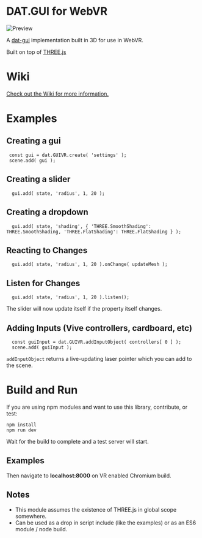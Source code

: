 # DAT.GUI for WebVR

![Preview](https://github.com/dataarts/dat.guiVR/raw/master/preview.gif)

A [dat-gui](https://workshop.chromeexperiments.com/examples/gui/#1--Basic-Usage) implementation built in 3D for use in WebVR.

Built on top of [THREE.js](http://threejs.org/)

# Wiki
[Check out the Wiki for more information.](https://github.com/dataarts/dat.guiVR/wiki)

# Examples

## Creating a gui    

     const gui = dat.GUIVR.create( 'settings' );
     scene.add( gui );

## Creating a slider     

      gui.add( state, 'radius', 1, 20 );

## Creating a dropdown     

      gui.add( state, 'shading', { 'THREE.SmoothShading': THREE.SmoothShading, 'THREE.FlatShading': THREE.FlatShading } );

## Reacting to Changes     

      gui.add( state, 'radius', 1, 20 ).onChange( updateMesh );

## Listen for Changes     

      gui.add( state, 'radius', 1, 20 ).listen();

The slider will now update itself if the property itself changes.   

## Adding Inputs (Vive controllers, cardboard, etc) 

      const guiInput = dat.GUIVR.addInputObject( controllers[ 0 ] );
      scene.add( guiInput );
      
`addInputObject` returns a live-updating laser pointer which you can add to the scene.
    


# Build and Run 
If you are using npm modules and want to use this library, contribute, or test:

    npm install
    npm run dev

Wait for the build to complete and a test server will start.

## Examples
Then navigate to **localhost:8000** on VR enabled Chromium build.



## Notes 
* This module assumes the existence of THREE.js in global scope somewhere.
* Can be used as a drop in script include (like the examples) or as an  ES6 module / node build.




